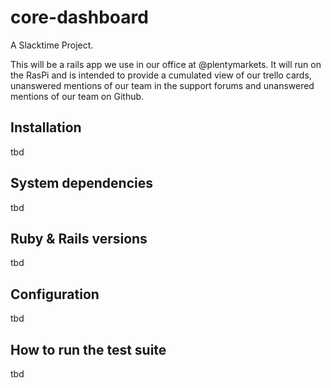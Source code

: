 # core-dashboard
A Slacktime Project.

This will be a rails app we use in our office at @plentymarkets. It will run on the RasPi and is intended to provide a cumulated view of our trello cards, unanswered mentions of our team in the support forums and unanswered mentions of our team on Github.

## Installation
tbd

## System dependencies
tbd

## Ruby & Rails versions
tbd

## Configuration
tbd

## How to run the test suite
tbd
